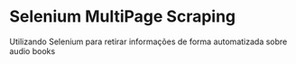# Selenium MultiPage Scraping
Utilizando Selenium para retirar informações de forma automatizada sobre audio books
